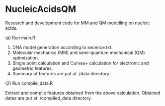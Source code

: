 # NucleicAcidsQM
Research and development code for MM and QM modelling on nucleic acids.

(a) Run main.R
1) DNA model generation according to secence.txt.
2) Molecular mechanics (MM) and semi-quantum mechanical (QM) optimization.
3) Single point calculation and Curves+ calculation for electronic and geometric features.
4) Summary of features are put at ./data directory.

(2) Run compile_data.R

Extract and complie features obtained from the above calculation.
Obtained datas are put at ./compiled_data directory.
